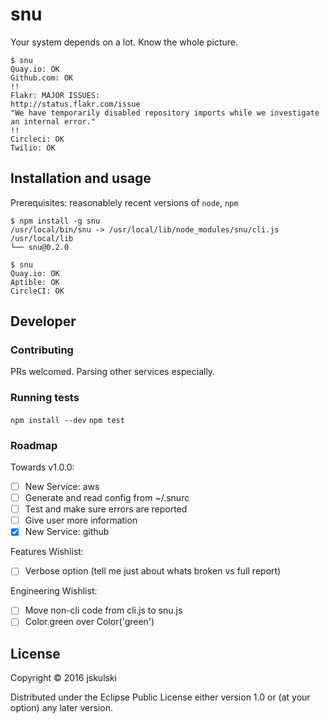 # snu

Your system depends on a lot.
Know the whole picture.

```
$ snu
Quay.io: OK
Github.com: OK
!!
Flakr: MAJOR ISSUES:
http://status.flakr.com/issue
"We have temporarily disabled repository imports while we investigate an internal error."
!!
Circleci: OK
Twilio: OK
```

## Installation and usage

Prerequisites: reasonablely recent versions of `node`, `npm`

```
$ npm install -g snu
/usr/local/bin/snu -> /usr/local/lib/node_modules/snu/cli.js
/usr/local/lib
└── snu@0.2.0

$ snu
Quay.io: OK
Aptible: OK
CircleCI: OK
```

## Developer

### Contributing

PRs welcomed. Parsing other services especially.

### Running tests

`npm install --dev`
`npm test`


### Roadmap

Towards v1.0.0:
- [ ] New Service: aws
- [ ] Generate and read config from ~/.snurc
- [ ] Test and make sure errors are reported
- [ ] Give user more information
- [x] New Service: github

Features Wishlist:
- [ ] Verbose option (tell me just about whats broken vs full report)

Engineering Wishlist:
- [ ] Move non-cli code from cli.js to snu.js
- [ ] Color.green over Color('green')

## License

Copyright © 2016 jskulski

Distributed under the Eclipse Public License either version 1.0 or (at
your option) any later version.

